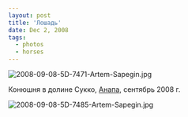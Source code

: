 ```yaml
---
layout: post
title: 'Лошадь'
date: Dec 2, 2008
tags:
  - photos
  - horses
---
```


![2008-09-08-5D-7471-Artem-Sapegin.jpg](photo://587)

Конюшня в долине Сукко, [Анапа](http://birdwatcher.ru/albums/anapa/ "Фотографии из Анапы"), сентябрь 2008 г.

<!--more-->

![2008-09-08-5D-7485-Artem-Sapegin.jpg](photo://589)

